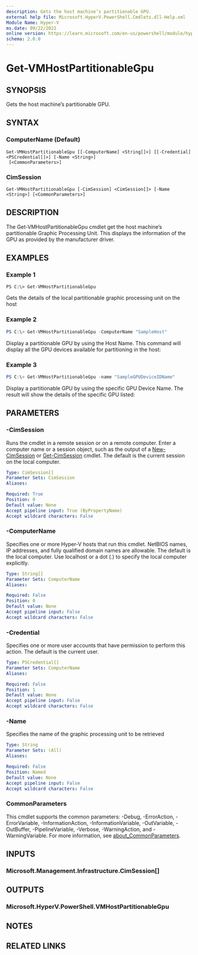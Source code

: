 ```yaml
---
description: Gets the host machine’s partitionable GPU.
external help file: Microsoft.HyperV.PowerShell.Cmdlets.dll-Help.xml
Module Name: Hyper-V
ms.date: 09/22/2022
online version: https://learn.microsoft.com/en-us/powershell/module/hyper-v/get-vmhostpartitionablegpu?view=windowsserver2022-ps&wt.mc_id=ps-gethelp
schema: 2.0.0
---
```


# Get-VMHostPartitionableGpu

## SYNOPSIS
Gets the host machine’s partitionable GPU.

## SYNTAX

### ComputerName (Default)
```
Get-VMHostPartitionableGpu [[-ComputerName] <String[]>] [[-Credential] <PSCredential[]>] [-Name <String>]
 [<CommonParameters>]
```

### CimSession
```
Get-VMHostPartitionableGpu [-CimSession] <CimSession[]> [-Name <String>] [<CommonParameters>]
```

## DESCRIPTION
The Get-VMHostPartitionableGpu cmdlet get the host machine’s partitionable Graphic Processing Unit.
This displays the information of the GPU as provided by the manufacturer driver.

## EXAMPLES

### Example 1
```
PS C:\> Get-VMHostPartitionableGpu
```

Gets the details of the local partitionable graphic processing unit on the host

### Example 2
```powershell
PS C:\> Get-VMHostPartitionableGpu -ComputerName "SampleHost"
```

Display a partitionable GPU by using the Host Name. This command will display all the GPU devices available for partitioning in the host:

### Example 3
```powershell
PS C:\> Get-VMHostPartitionableGpu -name "SampleGPUDeviceIDName"
```

Display a partitionable GPU by using the specific GPU Device Name. The result will show the details of the specific GPU listed:

## PARAMETERS

### -CimSession
Runs the cmdlet in a remote session or on a remote computer.
Enter a computer name or a session object, such as the output of a [New-CimSession](https://go.microsoft.com/fwlink/p/?LinkId=227967) or [Get-CimSession](https://go.microsoft.com/fwlink/p/?LinkId=227966) cmdlet.
The default is the current session on the local computer.

```yaml
Type: CimSession[]
Parameter Sets: CimSession
Aliases:

Required: True
Position: 0
Default value: None
Accept pipeline input: True (ByPropertyName)
Accept wildcard characters: False
```

### -ComputerName
Specifies one or more Hyper-V hosts that run this cmdlet.
NetBIOS names, IP addresses, and fully qualified domain names are allowable.
The default is the local computer.
Use localhost or a dot (.) to specify the local computer explicitly.

```yaml
Type: String[]
Parameter Sets: ComputerName
Aliases:

Required: False
Position: 0
Default value: None
Accept pipeline input: False
Accept wildcard characters: False
```

### -Credential
Specifies one or more user accounts that have permission to perform this action.
The default is the current user.

```yaml
Type: PSCredential[]
Parameter Sets: ComputerName
Aliases:

Required: False
Position: 1
Default value: None
Accept pipeline input: False
Accept wildcard characters: False
```

### -Name
Specifies the name of the graphic processing unit to be retrieved

```yaml
Type: String
Parameter Sets: (All)
Aliases:

Required: False
Position: Named
Default value: None
Accept pipeline input: False
Accept wildcard characters: False
```

### CommonParameters
This cmdlet supports the common parameters: -Debug, -ErrorAction, -ErrorVariable, -InformationAction, -InformationVariable, -OutVariable, -OutBuffer, -PipelineVariable, -Verbose, -WarningAction, and -WarningVariable. For more information, see [about_CommonParameters](http://go.microsoft.com/fwlink/?LinkID=113216).

## INPUTS

### Microsoft.Management.Infrastructure.CimSession[]

## OUTPUTS

### Microsoft.HyperV.PowerShell.VMHostPartitionableGpu

## NOTES

## RELATED LINKS
